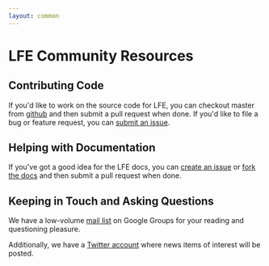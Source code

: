 ```yaml
---
layout: common
---
```


# LFE Community Resources

## Contributing Code

If you'd like to work on the source code for LFE, you can checkout master from
<a href="https://github.com/rvirding/lfe">github</a> and then submit a pull
request when done. If you'd like to file a bug or feature request, you can
<a href="https://github.com/rvirding/lfe/issues">submit an issue</a>.

## Helping with Documentation

If you've got a good idea for the LFE docs, you can <a
href="https://github.com/lfe/lfe.github.com/issues">create an issue</a> or
<a href="https://github.com/lfe/lfe.github.com">fork the docs</a> and then
submit a pull request when done.

## Keeping in Touch and Asking Questions

We have a low-volume
<a href="http://groups.google.com/group/lisp-flavoured-erlang">mail list</a> on
Google Groups for your reading and questioning pleasure.

Additionally, we have a <a href="https://twitter.com/ErlangLisp">Twitter
account</a> where news items of interest will be posted.
